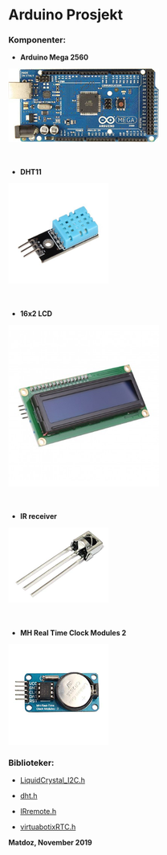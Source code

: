 # Arduino Prosjekt

### Komponenter:


* **Arduino Mega 2560**
<img src="Bilder/Arduino.jpg" width="300">
<br/>
<br/>
<br/>

* **DHT11**
<img src="Bilder/DHT11.jpg" width="200">
<br/>
<br/>
<br/>

* **16x2 LCD** 
<img src="Bilder/LCD.jpg" width ="300">
<br/>
<br/>
<br/>

* **IR receiver** 
<img src="Bilder/IR.jpg" width="200">
<br/>
<br/>
<br/>

* **MH Real Time Clock Modules 2** 
<img src="Bilder/RTC.jpg" width="200">

### Biblioteker:

* [LiquidCrystal_I2C.h][1]

* [dht.h][2]

* [IRremote.h][3]

* [virtuabotixRTC.h][4]

[1]: https://bitbucket.org/fmalpartida/new-liquidcrystal/src/integration/

[2]: https://github.com/RobTillaart/Arduino/tree/master/libraries/DHTlib

[3]: https://github.com/z3t0/Arduino-IRremote

[4]: https://github.com/chrisfryer78/ArduinoRTClibrary

**Matdoz, November 2019**
